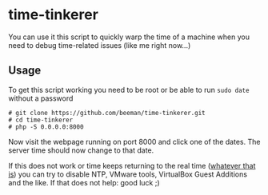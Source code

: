 # time-tinkerer

You can use it this script to quickly warp the time of a machine when you need to debug time-related issues (like me right now...)

## Usage

To get this script working you need to be root or be able to run `sudo date` without a password

    # git clone https://github.com/beeman/time-tinkerer.git
    # cd time-tinkerer
    # php -S 0.0.0.0:8000
    
Now visit the webpage running on port 8000 and click one of the dates. The server time should now change to that date.

If this does not work or time keeps returning to the real time ([whatever that is](http://www.npr.org/2014/11/03/361069820/new-clock-may-end-time-as-we-know-it)) you can try to disable NTP, VMware tools, VirtualBox Guest Additions and the like. If that does not help: good luck ;)